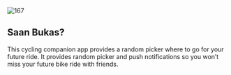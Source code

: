 
![167](https://github.com/jarvizconde1/San-Bukas-/assets/102355807/e4250322-cfcb-4d83-8e54-b229902c9967)


## Saan Bukas?
                                 
This cycling companion app provides a random picker where to go for your future ride. It provides random picker and push notifications so you won’t miss your future bike ride with friends.




